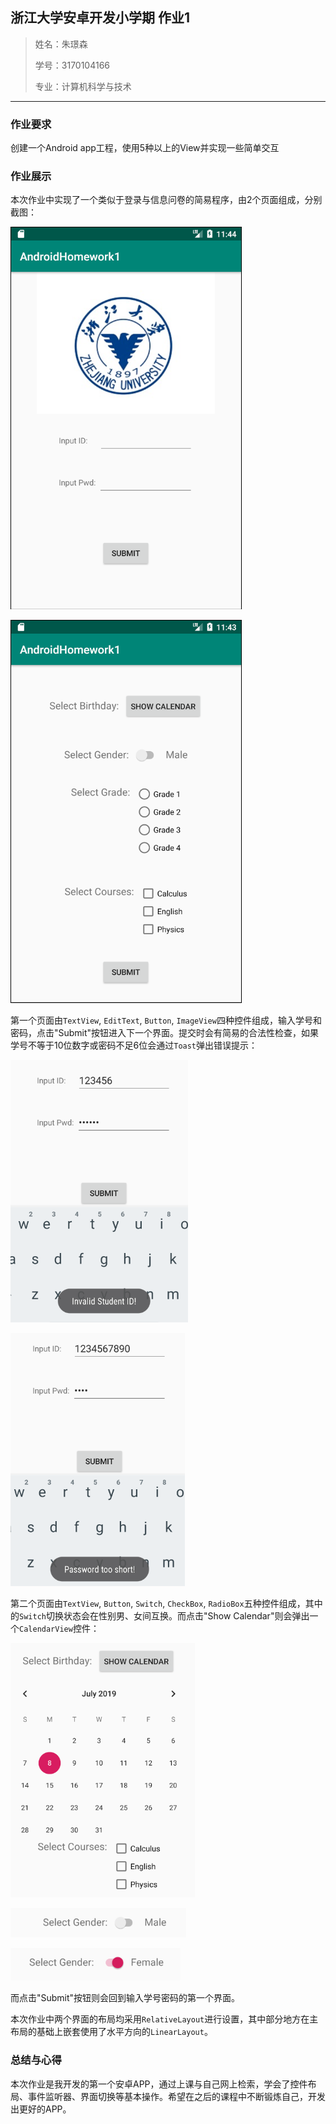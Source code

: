 ## 浙江大学安卓开发小学期 作业1

> 姓名：朱璟森
>
> 学号：3170104166
>
> 专业：计算机科学与技术

****

### 作业要求

创建一个Android app工程，使用5种以上的View并实现一些简单交互

### 作业展示

本次作业中实现了一个类似于登录与信息问卷的简易程序，由2个页面组成，分别截图：

![1562586253906](assets/1562586253906.png)

![1562586240091](assets/1562586240091.png)

第一个页面由`TextView`, `EditText`, `Button`, `ImageView`四种控件组成，输入学号和密码，点击"Submit"按钮进入下一个界面。提交时会有简易的合法性检查，如果学号不等于10位数字或密码不足6位会通过`Toast`弹出错误提示：

![1562586372175](assets/1562586372175.png)

![1562586391000](assets/1562586391000.png)

第二个页面由`TextView`, `Button`, `Switch`, `CheckBox`, `RadioBox`五种控件组成，其中的`Switch`切换状态会在性别男、女间互换。而点击"Show Calendar"则会弹出一个`CalendarView`控件：

![1562586598678](assets/1562586598678.png)

![1562586607855](assets/1562586614823.png)

![1562586637539](assets/1562586637539.png)

而点击"Submit"按钮则会回到输入学号密码的第一个界面。

本次作业中两个界面的布局均采用`RelativeLayout`进行设置，其中部分地方在主布局的基础上嵌套使用了水平方向的`LinearLayout`。

### 总结与心得

本次作业是我开发的第一个安卓APP，通过上课与自己网上检索，学会了控件布局、事件监听器、界面切换等基本操作。希望在之后的课程中不断锻炼自己，开发出更好的APP。